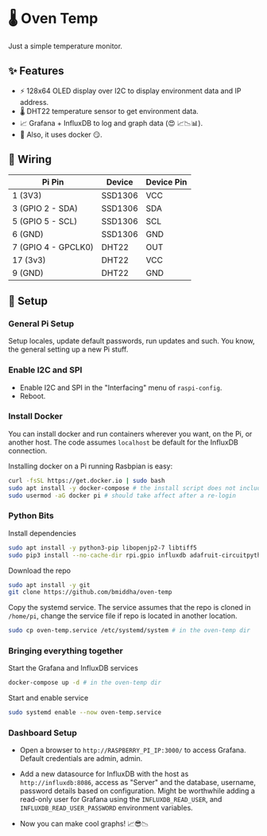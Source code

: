 # 🌡 Oven Temp

Just a simple temperature monitor.

## ✨ Features

- ⚡ 128x64 OLED display over I2C to display environment data and IP address.
- 🌡 DHT22 temperature sensor to get environment data.
- 📈 Grafana + InfluxDB to log and graph data (😍 📈📉📊).
- 🐳 Also, it uses docker 😏.

## 🔌 Wiring

| Pi Pin              | Device  | Device Pin |
| ------------------- | ------- | ---------- |
| 1 (3V3)             | SSD1306 | VCC        |
| 3 (GPIO 2 - SDA)    | SSD1306 | SDA        |
| 5 (GPIO 5 - SCL)    | SSD1306 | SCL        |
| 6 (GND)             | SSD1306 | GND        |
| 7 (GPIO 4 - GPCLK0) | DHT22   | OUT        |
| 17 (3v3)            | DHT22   | VCC        |
| 9 (GND)             | DHT22   | GND        |

## 🔧 Setup

### General Pi Setup

Setup locales, update default passwords, run updates and such. You know, the general setting up a new Pi stuff.

### Enable I2C and SPI

- Enable I2C and SPI in the "Interfacing" menu of `raspi-config`.
- Reboot.

### Install Docker

You can install docker and run containers wherever you want, on the Pi, or another host. The code assumes `localhost` be default for the InfluxDB connection.

Installing docker on a Pi running Rasbpian is easy:

```sh
curl -fsSL https://get.docker.io | sudo bash
sudo apt install -y docker-compose # the install script does not include compose :(
sudo usermod -aG docker pi # should take affect after a re-login
```

### Python Bits

Install dependencies

```sh
sudo apt install -y python3-pip libopenjp2-7 libtiff5
sudo pip3 install --no-cache-dir rpi.gpio influxdb adafruit-circuitpython-ssd1306 Pillow Adafruit_DHT python-dotenv
```

Download the repo

```sh
sudo apt install -y git
git clone https://github.com/bmiddha/oven-temp
```

Copy the systemd service. The service assumes that the repo is cloned in `/home/pi`, change the service file if repo is located in another location.

```sh
sudo cp oven-temp.service /etc/systemd/system # in the oven-temp dir
```

### Bringing everything together

Start the Grafana and InfluxDB services

```sh
docker-compose up -d # in the oven-temp dir
```

Start and enable service

```sh
sudo systemd enable --now oven-temp.service
```

### Dashboard Setup

- Open a browser to `http://RASPBERRY_PI_IP:3000/` to access Grafana. Default credentials are admin, admin.

- Add a new datasource for InfluxDB with the host as `http://influxdb:8086`, access as "Server" and the database, username, password details based on configuration. Might be worthwhile adding a read-only user for Grafana using the `INFLUXDB_READ_USER`, and `INFLUXDB_READ_USER_PASSWORD` environment variables.


- Now you can make cool graphs! 📈😎📉
